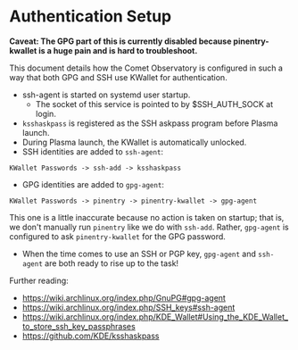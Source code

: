 # Authentication Setup
**Caveat: The GPG part of this is currently disabled because pinentry-kwallet is a huge pain and is hard to troubleshoot.**

This document details how the Comet Observatory is configured in such a way that both GPG and SSH use KWallet for authentication.
- ssh-agent is started on systemd user startup.
  - The socket of this service is pointed to by $SSH_AUTH_SOCK at login.
- `ksshaskpass` is registered as the SSH askpass program before Plasma launch.
- During Plasma launch, the KWallet is automatically unlocked.
- SSH identities are added to `ssh-agent`:
```
KWallet Passwords -> ssh-add -> ksshaskpass
```
- GPG identities are added to `gpg-agent`:
```
KWallet Passwords -> pinentry -> pinentry-kwallet -> gpg-agent
```
This one is a little inaccurate because no action is taken on startup; that is, we don't manually run `pinentry` like we do with `ssh-add`. Rather, `gpg-agent` is configured to ask `pinentry-kwallet` for the GPG password.
- When the time comes to use an SSH or PGP key, `gpg-agent` and `ssh-agent` are both ready to rise up to the task!

Further reading:
- https://wiki.archlinux.org/index.php/GnuPG#gpg-agent
- https://wiki.archlinux.org/index.php/SSH_keys#ssh-agent
- https://wiki.archlinux.org/index.php/KDE_Wallet#Using_the_KDE_Wallet_to_store_ssh_key_passphrases
- https://github.com/KDE/ksshaskpass
